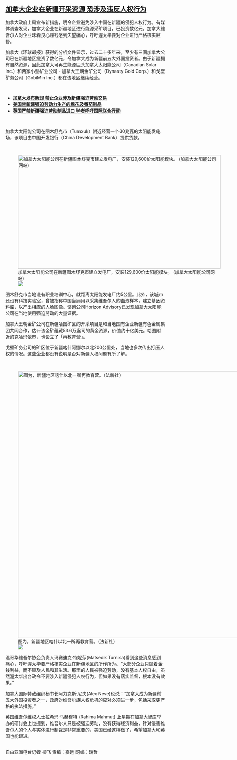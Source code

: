 <!--1611082560000-->
[加拿大企业在新疆开采资源  恐涉及违反人权行为](https://www.rfa.org/mandarin/yataibaodao/shaoshuminzu/lf-01192021132637.html)
------

<p>加拿大政府上周宣布新措施，明令企业避免涉入中国在新疆的侵犯人权行为。有媒体调查发现，加拿大企业在新疆地区进行能源采矿项目，已投资数亿元。加拿大维吾尔人对企业昧着良心赚钱感到失望痛心，呼吁渥太华要对企业进行严格核实监督。</p><p>加拿大《环球邮报》获得的分析文件显示，过去二十多年来，至少有三间加拿大公司已在新疆地区投资了数亿元，令加拿大成为新疆前五大外国投资者。由于新疆拥有自然资源，因此加拿大可再生能源巨头加拿大太阳能公司（Canadian Solar Inc.）和两家小型矿业公司 - 加拿大王朝金矿公司（Dynasty Gold Corp.）和戈壁矿务公司（GobiMin Inc.）都在该地区继续经营。</p><p><br/></p><ul><li><strong><a href="https://www.rfa.org/mandarin/yataibaodao/shaoshuminzu/lf-01132021132325.html">加拿大发布新规 禁止企业涉及新疆强迫劳动交易</a><a href="https://www.rfa.org/mandarin/yataibaodao/shaoshuminzu/gf2-01122021072236.html"></a></strong></li><li><a href="https://www.rfa.org/mandarin/yataibaodao/shaoshuminzu/jt-01142021101536.html"><strong>美国禁新疆强迫劳动力生产的棉花及番茄制品</strong></a></li><li><a href="https://www.rfa.org/mandarin/yataibaodao/shaoshuminzu/gf2-01122021072236.html"><strong>英国严禁新疆强迫劳动制品进口 学者呼吁国际联合行动</strong></a></li></ul><p><br/></p><p>加拿大太阳能公司在图木舒克市（Tumxuk）附近经营一个30兆瓦的太阳能发电场，该项目由中国开发银行（China Development Bank）提供贷款。</p><p><br/></p><p><figure class="image-richtext image-inline captioned" style="width:640px;"><img alt="加拿大太阳能公司在新疆图木舒克市建立发电厂，安装129,600价太阳能模块。   (加拿大太阳能公司网站)" height="359" src="https://www.rfa.org/mandarin/yataibaodao/shaoshuminzu/lf-01192021132637.html/pic.jpg/@@images/5f5a3e11-bec8-4a91-925c-9213e4913967.jpeg" title="Pic.jpg" width="640"/><figcaption class="image-caption">加拿大太阳能公司在新疆图木舒克市建立发电厂，安装129,600价太阳能模块。   (加拿大太阳能公司网站)</figcaption><small></small><div id="zoomattribute"><a data-caption="加拿大太阳能公司在新疆图木舒克市建立发电厂，安装129,600价太阳能模块。   (加拿大太阳能公司网站)" data-fancybox="" href="https://www.rfa.org/mandarin/yataibaodao/shaoshuminzu/lf-01192021132637.html/pic.jpg" id="single_image" title="加拿大太阳能公司在新疆图木舒克市建立发电厂，安装129,600价太阳能模块。   (加拿大太阳能公司网站)"><img src="/++plone++rfa-resources/img/icon-zoom.png"/></a></div></figure></p><p>图木舒克市当地设有职业培训中心，就距离太阳能发电厂约5公里。此外，该城市还设有科技实验室，曾被指称中国当局用以采集维吾尔人的血液样本，建立基因资料库，以产出相应的人脸图像。谘询公司Horizon Advisory已发现加拿大太阳能公司在当地使用强迫劳动的大量证据。</p><p>加拿大王朝金矿公司在新疆哈图矿区的开采项目是和当地国有企业新疆有色金属集团共同合作，估计该金矿蕴藏53.6万盎司的黄金资源，价值约十亿美元。哈图附近的克哈玛依市，也设立了「再教育营」。</p><p>戈壁矿务公司的矿区位于新疆喀什阿娜尔以北200公里处，当地也多次传出打压人权的情况。这些企业都没有说明是否对新疆人权问题有所了解。</p><p><br/></p><p><figure class="image-richtext image-inline captioned" style="width:1500px;"><img alt="图为，新疆地区喀什以北一所再教育营。（法新社）" height="843" src="https://www.rfa.org/mandarin/yataibaodao/shaoshuminzu/lf-01192021132637.html/000_1hs4c9.jpg/@@images/377ea600-c056-48d1-a96b-26071710dae4.jpeg" title="000_1HS4C9.jpg" width="1500"/><figcaption class="image-caption">图为，新疆地区喀什以北一所再教育营。（法新社）</figcaption><small></small><div id="zoomattribute"><a data-caption="图为，新疆地区喀什以北一所再教育营。（法新社）" data-fancybox="" href="https://www.rfa.org/mandarin/yataibaodao/shaoshuminzu/lf-01192021132637.html/000_1hs4c9.jpg" id="single_image" title="图为，新疆地区喀什以北一所再教育营。（法新社）"><img src="/++plone++rfa-resources/img/icon-zoom.png"/></a></div></figure></p><p>温哥华维吾尔协会负责人玛赛迪克·特妮莎(Matsedik Turnisa)看到这些消息感到痛心，呼吁渥太华要严格核实企业在新疆地区的所作所为。“大部分企业只顾着金钱利益，而不顾及人民和其生活。那里的人民被强迫劳动，没有基本人权自由，虽然渥太华出台政令不要涉入新疆侵犯人权行为，但如果没有落实监督，根本没有效果。”</p><p>加拿大国际特赦组织秘书长阿力克斯·尼夫(Alex Neve)也说：“加拿大成为新疆前五大外国投资者之一，政府对维吾尔族人权危机的应对必须进一步，包括采取更严格的执法措施。”</p><p>英国维吾尔维权人士拉希玛·马赫穆特 (Rahima Mahmut) 上星期在加拿大智库举办的研讨会上也提到，维吾尔人只是被强迫劳动，没有获得经济利益，针对侵害维吾尔人的个人与实体进行制裁是非常重要的，美国已经这样做了，希望加拿大和英国也能跟进。</p><p><br/>自由亚洲电台记者 柳飞 责编：嘉远 网编：瑞哲</p>
